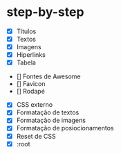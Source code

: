 # step-by-step

- [X] Títulos
- [X] Textos
- [X] Imagens
- [X] Hiperlinks
- [X] Tabela
- [] Fontes de Awesome
- [] Favicon
- [] Rodapé

- [X] CSS externo
- [X] Formatação de textos
- [X] Formatação de imagens
- [X] Formatação de posiocionamentos
- [X] Reset de CSS
- [X] :root
